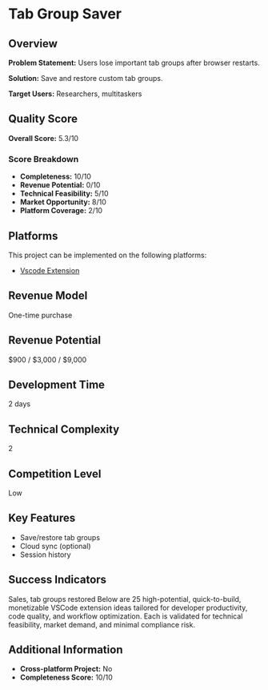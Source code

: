 # Tab Group Saver

## Overview
**Problem Statement:** Users lose important tab groups after browser restarts.

**Solution:** Save and restore custom tab groups.

**Target Users:** Researchers, multitaskers

## Quality Score
**Overall Score:** 5.3/10

### Score Breakdown
- **Completeness:** 10/10
- **Revenue Potential:** 0/10
- **Technical Feasibility:** 5/10
- **Market Opportunity:** 8/10
- **Platform Coverage:** 2/10

## Platforms
This project can be implemented on the following platforms:
- [Vscode Extension](./platforms/vscode-extension/)

## Revenue Model
One-time purchase

## Revenue Potential
$900 / $3,000 / $9,000

## Development Time
2 days

## Technical Complexity
2

## Competition Level
Low

## Key Features
- Save/restore tab groups
- Cloud sync (optional)
- Session history

## Success Indicators
Sales, tab groups restored Below are 25 high-potential, quick-to-build, monetizable VSCode extension ideas tailored for developer productivity, code quality, and workflow optimization. Each is validated for technical feasibility, market demand, and minimal compliance risk.

## Additional Information
- **Cross-platform Project:** No
- **Completeness Score:** 10/10
